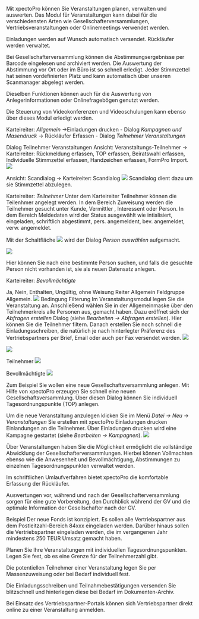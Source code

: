 Mit xpectoPro können Sie Veranstaltungen planen, verwalten und auswerten. Das Modul für Veranstaltungen kann dabei für die verschiedensten Arten wie Gesellschafterversammlungen, Vertriebsveranstaltungen oder Onlinemeetings verwendet werden.

Einladungen werden auf Wunsch automatisch versendet. Rückläufer werden verwaltet.

Bei Gesellschafterversammlung können die Abstimmungsergebnisse per Barcode eingelesen und archiviert werden. Die Auswertung der Abstimmung vor Ort oder im Büro ist so schnell erledigt. Jeder Stimmzettel hat seinen vordefinierten Platz und kann automatisch über unseren Scanmanager abgelegt werden.

Dieselben Funktionen können auch für die Auswertung von Anlegerinformationen oder Onlinefragebögen genutzt werden.

Die Steuerung von Videokonferenzen und Videoschulungen kann ebenso über dieses Modul erledigt werden.

Karteireiter: *Allgemein* 
→Einladungen drucken - Dialog *Kampagnen und Masendruck*
→ Rückläufer Erfassen - Dialog *Teilnehmer Veranstaltungen* 

Dialog Teilnehmer  Veranstaltungen
Ansicht: Veranstaltungs-Teilnehmer → Karteireiter: Rückmeldung erfassen, TOP erfassen, Beiratswahl erfassen, Individuelle Stimmzettel erfassen, Handzeichen erfassen, FormPro Import.
![](http://xpecto.github.io/docs/img/img_1432887691419.png)

Ansicht: Scandialog → Karteireiter: Scandialog 
![](http://xpecto.github.io/docs/img/img_1432887789278.png)
 Scandialog dient dazu um sie Stimmzettel abzulegen.	

										 									 
Karteireiter: *Teilnehmer*
Unter dem Karteireiter Teilnehmer können die Teilenhmer angelegt werden. In dem Bereich Zuweisung werden die Teilnehmer gesucht unter Kunde, Vermittler , Interessent oder Person.
In dem Bereich Meldedaten wird der Status ausgewählt wie intialisiert, eingeladen, schriftlich abgestimmt, pers. angemeldent, bev. angemeldet, verw. angemeldet.

Mit der Schaltfläche ![](http://xpecto.github.io/docs/img/img_1426499792252.png) wird der Dialog *Person auswählen* aufgemacht. 

![](http://xpecto.github.io/docs/img/img_1426500257178.png)

Hier können Sie nach eine bestimmte Person suchen, und falls die gesuchte Person nicht vorhanden ist, sie als neuen Datensatz anlegen.

Karteireiter: *Bevollmächtigte*

Ja, Nein, Enthalten, Ungültig, ohne Weisung
Reiter Allgemein Feldgruppe  Allgemein. 
![](http://xpecto.github.io/docs/img/img_1432886377432.png)
Bedingung Filterung
Im Veranstaltungsmodul legen Sie die Veranstaltung an. Anschließend wählen Sie in der Allgemeinmaske über den Teilnehmerkreis alle Personen aus, gemacht haben.  Dazu eröffnet sich der *Abfragen erstellen* Dialog (siehe *Bearbeiten → Abfragen erstellen*). Hier können Sie die Teilnehmer filtern. Danach erstellen Sie noch schnell die Einladungsschreiben, die natürlich je nach hinterlegter Präferenz des Vertriebspartners per Brief, Email oder auch per Fax versendet werden.
![](http://xpecto.github.io/docs/img/img_1430841532256.png)


![](http://xpecto.github.io/docs/img/img_1430841673284.png)

Teilnehmer
![](http://xpecto.github.io/docs/img/img_1430841952667.png)

Bevollmächtigte
![](http://xpecto.github.io/docs/img/img_1430842006511.png)


Zum Beispiel Sie wollen eine neue Gesellschaftsversammlung anlegen.
Mit Hilfe von xpectoPro erzeugen Sie schnell eine neuen Gesellschaftsversammlung. 
Über diesen Dialog können Sie individuell Tagesordnungspunkte (TOP) anlegen.  

Um die neue Veranstaltung anzulegen klicken Sie im Menü *Datei → Neu → Veranstaltungen*
Sie erstellen mit xpectoPro Einladungen drucken Einlandungen an die Teilnehmer. Über Einladungen drucken wird eine Kampagne gestartet (siehe *Bearbeiten → Kampagnen*).
![](http://xpecto.github.io/docs/img/img_1432885282511.png)


Über Veranstaltungen haben Sie die Möglichkeit ermöglicht die vollständige Abwicklung der Gesellschafterversammlungen. Hierbei können Vollmachten ebenso wie die Anwesenheit und Bevollmächtigung, Abstimmungen zu einzelnen Tagesordnungspunkten verwaltet werden.


Im schriftlichen Umlaufverfahren bietet xpectoPro die komfortable Erfassung der Rückläufer. 

Auswertungen vor, während und nach der Gesellschafterversammlung sorgen für eine gute Vorbereitung, den Durchblick während der GV und die optimale Information der Gesellschafter nach der GV.


Beispiel
Der neue Fonds ist konzipiert. Es sollen alle Vertriebspartner aus dem Postleitzahl-Bereich 84xxx eingeladen werden. Darüber hinaus sollen die Vertriebspartner eingeladen werden, die im vergangenen Jahr mindestens 250 TEUR Umsatz gemacht haben.




Planen Sie Ihre Veranstaltungen mit individuellen Tagesordnungspunkten. Legen Sie fest, ob es eine Grenze für der Teilnehmerzahl gibt.

Die potentiellen Teilnehmer einer Veranstaltung legen Sie per Massenzuweisung oder bei Bedarf individuell fest.

Die Einladungsschreiben und Teilnahmebestätigungen versenden Sie blitzschnell und hinterlegen diese bei Bedarf im Dokumenten-Archiv.

Bei Einsatz des Vertriebspartner-Portals können sich Vertriebspartner direkt online zu einer Veranstaltung anmelden.